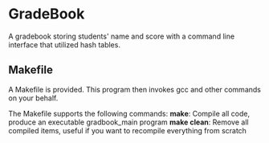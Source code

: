 # GradeBook
A gradebook storing students' name and score with a command line interface that utilized hash tables.  

## Makefile
A Makefile is provided. This program then invokes gcc and other commands on your behalf.

The Makefile supports the following commands:
**make**: Compile all code, produce an executable gradbook_main program
**make clean**: Remove all compiled items, useful if you want to recompile everything from scratch
